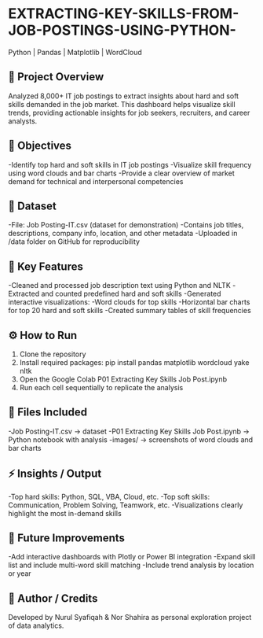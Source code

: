 # EXTRACTING-KEY-SKILLS-FROM-JOB-POSTINGS-USING-PYTHON-
Python | Pandas | Matplotlib | WordCloud

## 📝 Project Overview
Analyzed 8,000+ IT job postings to extract insights about hard and soft skills demanded in the job market. This dashboard helps visualize skill trends, providing actionable insights for job seekers, recruiters, and career analysts.

## 🎯 Objectives
-Identify top hard and soft skills in IT job postings
-Visualize skill frequency using word clouds and bar charts
-Provide a clear overview of market demand for technical and interpersonal competencies

## 🔹 Dataset
-File: Job Posting-IT.csv (dataset for demonstration)
-Contains job titles, descriptions, company info, location, and other metadata
-Uploaded in /data folder on GitHub for reproducibility

## 📌 Key Features
-Cleaned and processed job description text using Python and NLTK
-Extracted and counted predefined hard and soft skills
-Generated interactive visualizations:
-Word clouds for top skills
-Horizontal bar charts for top 20 hard and soft skills
-Created summary tables of skill frequencies

## ⚙️ How to Run
1. Clone the repository
2. Install required packages: pip install pandas matplotlib wordcloud yake nltk
3. Open the Google Colab P01 Extracting Key Skills Job Post.ipynb
4. Run each cell sequentially to replicate the analysis

## 📌 Files Included
-Job Posting-IT.csv → dataset
-P01 Extracting Key Skills Job Post.ipynb → Python notebook with analysis
-images/ → screenshots of word clouds and bar charts

## ⚡ Insights / Output
-Top hard skills: Python, SQL, VBA, Cloud, etc.
-Top soft skills: Communication, Problem Solving, Teamwork, etc.
-Visualizations clearly highlight the most in-demand skills


## 🚀 Future Improvements
-Add interactive dashboards with Plotly or Power BI integration
-Expand skill list and include multi-word skill matching
-Include trend analysis by location or year

## 🤝 Author / Credits
Developed by Nurul Syafiqah & Nor Shahira as personal exploration project of data analytics.
